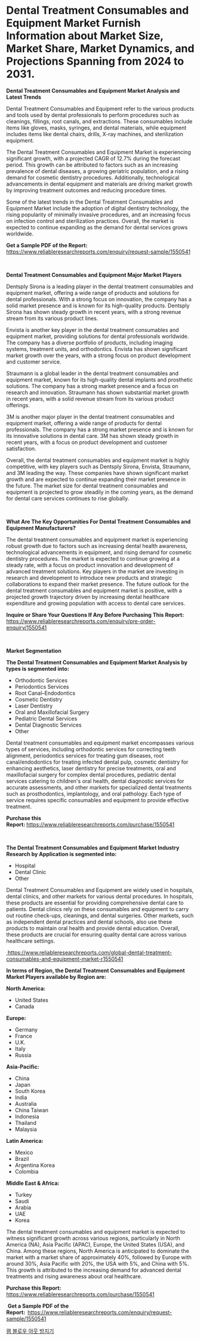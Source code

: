 <p><h1>Dental Treatment Consumables and Equipment Market Furnish Information about Market Size, Market Share, Market Dynamics, and Projections Spanning from 2024 to 2031.</h1></p><p><strong>Dental Treatment Consumables and Equipment Market Analysis and Latest Trends</strong></p>
<p><p>Dental Treatment Consumables and Equipment refer to the various products and tools used by dental professionals to perform procedures such as cleanings, fillings, root canals, and extractions. These consumables include items like gloves, masks, syringes, and dental materials, while equipment includes items like dental chairs, drills, X-ray machines, and sterilization equipment.</p><p>The Dental Treatment Consumables and Equipment Market is experiencing significant growth, with a projected CAGR of 12.7% during the forecast period. This growth can be attributed to factors such as an increasing prevalence of dental diseases, a growing geriatric population, and a rising demand for cosmetic dentistry procedures. Additionally, technological advancements in dental equipment and materials are driving market growth by improving treatment outcomes and reducing procedure times.</p><p>Some of the latest trends in the Dental Treatment Consumables and Equipment Market include the adoption of digital dentistry technology, the rising popularity of minimally invasive procedures, and an increasing focus on infection control and sterilization practices. Overall, the market is expected to continue expanding as the demand for dental services grows worldwide.</p></p>
<p><strong>Get a Sample PDF of the Report:&nbsp;</strong> <a href="https://www.reliableresearchreports.com/enquiry/request-sample/1550541">https://www.reliableresearchreports.com/enquiry/request-sample/1550541</a></p>
<p>&nbsp;</p>
<p><strong>Dental Treatment Consumables and Equipment Major Market Players</strong></p>
<p><p>Dentsply Sirona is a leading player in the dental treatment consumables and equipment market, offering a wide range of products and solutions for dental professionals. With a strong focus on innovation, the company has a solid market presence and is known for its high-quality products. Dentsply Sirona has shown steady growth in recent years, with a strong revenue stream from its various product lines.</p><p>Envista is another key player in the dental treatment consumables and equipment market, providing solutions for dental professionals worldwide. The company has a diverse portfolio of products, including imaging systems, treatment units, and orthodontics. Envista has shown significant market growth over the years, with a strong focus on product development and customer service.</p><p>Straumann is a global leader in the dental treatment consumables and equipment market, known for its high-quality dental implants and prosthetic solutions. The company has a strong market presence and a focus on research and innovation. Straumann has shown substantial market growth in recent years, with a solid revenue stream from its various product offerings.</p><p>3M is another major player in the dental treatment consumables and equipment market, offering a wide range of products for dental professionals. The company has a strong market presence and is known for its innovative solutions in dental care. 3M has shown steady growth in recent years, with a focus on product development and customer satisfaction.</p><p>Overall, the dental treatment consumables and equipment market is highly competitive, with key players such as Dentsply Sirona, Envista, Straumann, and 3M leading the way. These companies have shown significant market growth and are expected to continue expanding their market presence in the future. The market size for dental treatment consumables and equipment is projected to grow steadily in the coming years, as the demand for dental care services continues to rise globally.</p></p>
<p>&nbsp;</p>
<p><strong>What Are The Key Opportunities For Dental Treatment Consumables and Equipment Manufacturers?</strong></p>
<p><p>The dental treatment consumables and equipment market is experiencing robust growth due to factors such as increasing dental health awareness, technological advancements in equipment, and rising demand for cosmetic dentistry procedures. The market is expected to continue growing at a steady rate, with a focus on product innovation and development of advanced treatment solutions. Key players in the market are investing in research and development to introduce new products and strategic collaborations to expand their market presence. The future outlook for the dental treatment consumables and equipment market is positive, with a projected growth trajectory driven by increasing dental healthcare expenditure and growing population with access to dental care services.</p></p>
<p><strong>Inquire or Share Your Questions If Any Before Purchasing This Report:</strong> <a href="https://www.reliableresearchreports.com/enquiry/pre-order-enquiry/1550541">https://www.reliableresearchreports.com/enquiry/pre-order-enquiry/1550541</a></p>
<p>&nbsp;</p>
<p><strong>Market Segmentation</strong></p>
<p><strong>The Dental Treatment Consumables and Equipment Market Analysis by types is segmented into:</strong></p>
<p><ul><li>Orthodontic Services</li><li>Periodontics Services</li><li>Root Canal–Endodontics</li><li>Cosmetic Dentistry</li><li>Laser Dentistry</li><li>Oral and Maxillofacial Surgery</li><li>Pediatric Dental Services</li><li>Dental Diagnostic Services</li><li>Other</li></ul></p>
<p><p>Dental treatment consumables and equipment market encompasses various types of services, including orthodontic services for correcting teeth alignment, periodontics services for treating gum diseases, root canal/endodontics for treating infected dental pulp, cosmetic dentistry for enhancing aesthetics, laser dentistry for precise treatments, oral and maxillofacial surgery for complex dental procedures, pediatric dental services catering to children's oral health, dental diagnostic services for accurate assessments, and other markets for specialized dental treatments such as prosthodontics, implantology, and oral pathology. Each type of service requires specific consumables and equipment to provide effective treatment.</p></p>
<p><strong>Purchase this Report:&nbsp;</strong><a href="https://www.reliableresearchreports.com/purchase/1550541">https://www.reliableresearchreports.com/purchase/1550541</a></p>
<p>&nbsp;</p>
<p><strong>The Dental Treatment Consumables and Equipment Market Industry Research by Application is segmented into:</strong></p>
<p><ul><li>Hospital</li><li>Dental Clinic</li><li>Other</li></ul></p>
<p><p>Dental Treatment Consumables and Equipment are widely used in hospitals, dental clinics, and other markets for various dental procedures. In hospitals, these products are essential for providing comprehensive dental care to patients. Dental clinics rely on these consumables and equipment to carry out routine check-ups, cleanings, and dental surgeries. Other markets, such as independent dental practices and dental schools, also use these products to maintain oral health and provide dental education. Overall, these products are crucial for ensuring quality dental care across various healthcare settings.</p></p>
<p><a href="https://www.reliableresearchreports.com/global-dental-treatment-consumables-and-equipment-market-r1550541">&nbsp;https://www.reliableresearchreports.com/global-dental-treatment-consumables-and-equipment-market-r1550541</a></p>
<p><strong>In terms of Region, the Dental Treatment Consumables and Equipment Market Players available by Region are:</strong></p>
<p>
    <p> <strong> North America: </strong>
        <ul>
            <li>United States</li>
            <li>Canada</li>
        </ul>
        </p> 
    <p> <strong> Europe: </strong>
        <ul>
            <li>Germany</li>
            <li>France</li>
            <li>U.K.</li>
            <li>Italy</li>
            <li>Russia</li>
        </ul>
        </p> 
    <p> <strong> Asia-Pacific: </strong>
        <ul>
            <li>China</li>
            <li>Japan</li>
            <li>South Korea</li>
            <li>India</li>
            <li>Australia</li>
            <li>China Taiwan</li>
            <li>Indonesia</li>
            <li>Thailand</li>
            <li>Malaysia</li>
        </ul>
        </p> 
    <p> <strong> Latin America: </strong>
        <ul>
            <li>Mexico</li>
            <li>Brazil</li>
            <li>Argentina Korea</li>
            <li>Colombia</li>
        </ul>
        </p> 
    <p> <strong> Middle East & Africa: </strong>
        <ul>
            <li>Turkey</li>
            <li>Saudi</li>
            <li>Arabia</li>
            <li>UAE</li>
            <li>Korea</li>
        </ul>
    </p>
    </p>
<p><p>The dental treatment consumables and equipment market is expected to witness significant growth across various regions, particularly in North America (NA), Asia Pacific (APAC), Europe, the United States (USA), and China. Among these regions, North America is anticipated to dominate the market with a market share of approximately 40%, followed by Europe with around 30%, Asia Pacific with 20%, the USA with 5%, and China with 5%. This growth is attributed to the increasing demand for advanced dental treatments and rising awareness about oral healthcare.</p></p>
<p><strong>Purchase this Report: </strong><a href="https://www.reliableresearchreports.com/purchase/1550541">https://www.reliableresearchreports.com/purchase/1550541</a></p>
<p>&nbsp;<strong>Get a Sample PDF of the Report:&nbsp;&nbsp;</strong><a href="https://www.reliableresearchreports.com/enquiry/request-sample/1550541">https://www.reliableresearchreports.com/enquiry/request-sample/1550541</a></p>
<p><strong></strong></p>
<p><p><a href="https://github.com/lzrvbyqzftro57/Market-Research-Report-List-2/blob/main/567976346488.md">램 블로우 아웃 방지기</a></p></p>